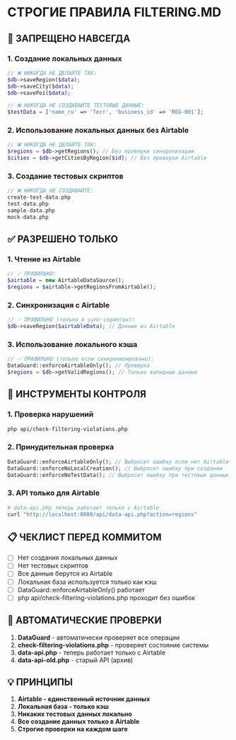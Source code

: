 # СТРОГИЕ ПРАВИЛА FILTERING.MD

## 🚫 ЗАПРЕЩЕНО НАВСЕГДА

### 1. Создание локальных данных
```php
// ❌ НИКОГДА НЕ ДЕЛАЙТЕ ТАК:
$db->saveRegion($data);
$db->saveCity($data);
$db->savePoi($data);

// ❌ НИКОГДА НЕ СОЗДАВАЙТЕ ТЕСТОВЫЕ ДАННЫЕ:
$testData = ['name_ru' => 'Тест', 'business_id' => 'REG-001'];
```

### 2. Использование локальных данных без Airtable
```php
// ❌ НИКОГДА НЕ ДЕЛАЙТЕ ТАК:
$regions = $db->getRegions(); // Без проверки синхронизации
$cities = $db->getCitiesByRegion($id); // Без проверки Airtable
```

### 3. Создание тестовых скриптов
```php
// ❌ НИКОГДА НЕ СОЗДАВАЙТЕ:
create-test-data.php
test-data.php
sample-data.php
mock-data.php
```

## ✅ РАЗРЕШЕНО ТОЛЬКО

### 1. Чтение из Airtable
```php
// ✅ ПРАВИЛЬНО:
$airtable = new AirtableDataSource();
$regions = $airtable->getRegionsFromAirtable();
```

### 2. Синхронизация с Airtable
```php
// ✅ ПРАВИЛЬНО (только в sync-скриптах):
$db->saveRegion($airtableData); // Данные из Airtable
```

### 3. Использование локального кэша
```php
// ✅ ПРАВИЛЬНО (только если синхронизировано):
DataGuard::enforceAirtableOnly(); // Проверка
$regions = $db->getValidRegions(); // Только валидные данные
```

## 🔧 ИНСТРУМЕНТЫ КОНТРОЛЯ

### 1. Проверка нарушений
```bash
php api/check-filtering-violations.php
```

### 2. Принудительная проверка
```php
DataGuard::enforceAirtableOnly(); // Выбросит ошибку если нет Airtable
DataGuard::enforceNoLocalCreation(); // Выбросит ошибку при создании
DataGuard::enforceNoTestData(); // Выбросит ошибку при тестовых данных
```

### 3. API только для Airtable
```bash
# data-api.php теперь работает только с Airtable
curl "http://localhost:8000/api/data-api.php?action=regions"
```

## 📋 ЧЕКЛИСТ ПЕРЕД КОММИТОМ

- [ ] Нет создания локальных данных
- [ ] Нет тестовых скриптов
- [ ] Все данные берутся из Airtable
- [ ] Локальная база используется только как кэш
- [ ] DataGuard::enforceAirtableOnly() работает
- [ ] php api/check-filtering-violations.php проходит без ошибок

## 🚨 АВТОМАТИЧЕСКИЕ ПРОВЕРКИ

1. **DataGuard** - автоматически проверяет все операции
2. **check-filtering-violations.php** - проверяет состояние системы
3. **data-api.php** - теперь работает только с Airtable
4. **data-api-old.php** - старый API (архив)

## 💡 ПРИНЦИПЫ

1. **Airtable - единственный источник данных**
2. **Локальная база - только кэш**
3. **Никаких тестовых данных локально**
4. **Все создание данных только в Airtable**
5. **Строгие проверки на каждом шаге**
